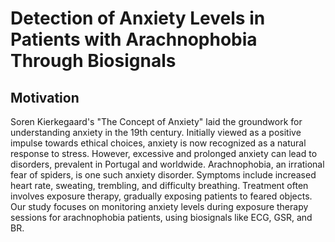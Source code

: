 # Detection of Anxiety Levels in Patients with Arachnophobia Through Biosignals

## Motivation

Soren Kierkegaard's "The Concept of Anxiety" laid the groundwork for understanding anxiety in the 19th century. Initially viewed as a positive impulse towards ethical choices, anxiety is now recognized as a natural response to stress. However, excessive and prolonged anxiety can lead to disorders, prevalent in Portugal and worldwide. Arachnophobia, an irrational fear of spiders, is one such anxiety disorder. Symptoms include increased heart rate, sweating, trembling, and difficulty breathing. Treatment often involves exposure therapy, gradually exposing patients to feared objects. Our study focuses on monitoring anxiety levels during exposure therapy sessions for arachnophobia patients, using biosignals like ECG, GSR, and BR. 

